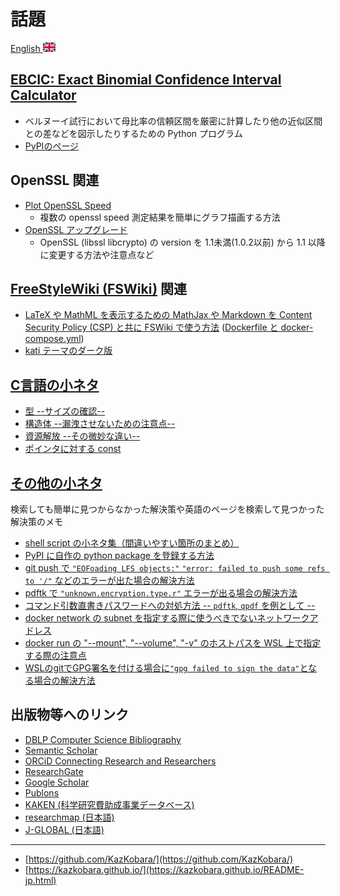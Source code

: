 # 話題

[English <img src="https://raw.githubusercontent.com/lipis/flag-icons/main/flags/4x3/gb.svg" width="20" alt="English" title="English"/>](./README.md)

<!-- Replace '.md' with '.html', and add 'https://kazkobara.github.io/tips-jp' -->

## [EBCIC: Exact Binomial Confidence Interval Calculator](https://kazkobara.github.io/ebcic/)

- ベルヌーイ試行において母比率の信頼区間を厳密に計算したり他の近似区間との差などを図示したりするための Python プログラム
- [PyPIのページ](https://pypi.org/project/ebcic/)

## OpenSSL 関連

- [Plot OpenSSL Speed](https://kazkobara.github.io/plot-openssl-speed/README-jp.html)
  - 複数の openssl speed 測定結果を簡単にグラフ描画する方法
- [OpenSSL アップグレード](https://kazkobara.github.io/openssl-migration)
  - OpenSSL (libssl libcrypto) の version を 1.1未満(1.0.2以前) から 1.1 以降に変更する方法や注意点など

## [FreeStyleWiki (FSWiki)](https://fswiki.osdn.jp/cgi-bin/wiki.cgi) 関連

- [LaTeX や MathML を表示するための MathJax や Markdown を Content Security Policy (CSP) と共に FSWiki で使う方法](https://kazkobara.github.io/kati_dark/docs/markdown/markdown_plugin_for_fswiki.html) ([Dockerfile と docker-compose.yml](https://kazkobara.github.io/dockerfile_fswiki_local/))
- [kati テーマのダーク版](https://kazkobara.github.io/kati_dark)

## [C言語の小ネタ](https://kazkobara.github.io/c-resource-mgmt/)

- [型 --サイズの確認--](https://kazkobara.github.io/c-resource-mgmt/sizeof.html)
- [構造体 --漏洩させないための注意点--](https://kazkobara.github.io/c-resource-mgmt/struct.html)
- [資源解放 --その微妙な違い--](https://kazkobara.github.io/c-resource-mgmt/release.html)
- [ポインタに対する const](https://kazkobara.github.io/c-resource-mgmt/const_pointer.html)

## [その他の小ネタ](https://kazkobara.github.io/tips-jp)

検索しても簡単に見つからなかった解決策や英語のページを検索して見つかった解決策のメモ

- [shell script の小ネタ集（間違いやすい箇所のまとめ）](https://kazkobara.github.io/tips-jp/shell/tips_of_shell.html)
- [PyPI に自作の python package を登録する方法](https://kazkobara.github.io/tips-jp/python/PyPI.html)
- [git push で `"EOFoading LFS objects:"` `"error: failed to push some refs to '/"` などのエラーが出た場合の解決方法](https://kazkobara.github.io/tips-jp/linux/git_faild_to_push_some_refs.html)
- [pdftk で `"unknown.encryption.type.r"` エラーが出る場合の解決方法](https://kazkobara.github.io/tips-jp/linux/pdftk_unknown_encryption_type_r.html)
- [コマンド引数直書きパスワードへの対処方法 -- `pdftk`, `qpdf` を例として --](https://kazkobara.github.io/tips-jp/linux/password_prompter.html)
- [docker network の subnet を指定する際に使うべきでないネットワークアドレス](https://kazkobara.github.io/tips-jp/docker/subnet.html)
- [docker run の "--mount", "--volume", "-v" のホストパスを WSL 上で指定する際の注意点](https://kazkobara.github.io/tips-jp/docker/bind-mount-wsl.html)
- [WSLのgitでGPG署名を付ける場合に`"gpg failed to sign the data"`となる場合の解決方法](https://kazkobara.github.io/tips-jp/linux/gpg_failed_to_sign_the_data_in_git_on_wsl.html)

## 出版物等へのリンク

- [DBLP Computer Science Bibliography](https://dblp.org/pid/84/6059.html)
- [Semantic Scholar](https://www.semanticscholar.org/author/K.-Kobara/1805210)
- [ORCiD Connecting Research and Researchers](https://orcid.org/0000-0002-4854-5742)
- [ResearchGate](https://www.researchgate.net/profile/Kazukuni-Kobara)
- [Google Scholar](https://scholar.google.co.jp/scholar?as_sdt=2007&q=Kazukuni+Kobara)
- [Publons](https://publons.com/researcher/2224023/kazukuni-kobara/)
- [KAKEN (科学研究費助成事業データベース)](https://nrid.nii.ac.jp/nrid/1000070323649/)
- [researchmap (日本語)](https://researchmap.jp/KazKobara/?lang=ja)
- [J-GLOBAL (日本語)](https://jglobal.jst.go.jp/detail/?JGLOBAL_ID=200901051249623484)

---

- [https://github.com/KazKobara/](https://github.com/KazKobara/)
- [https://kazkobara.github.io/](https://kazkobara.github.io/README-jp.html)
